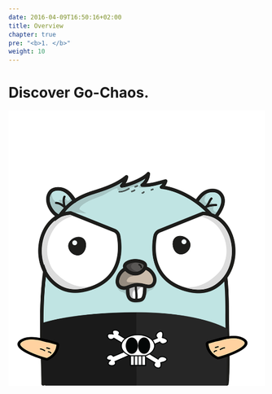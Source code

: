 ```yaml
---
date: 2016-04-09T16:50:16+02:00
title: Overview
chapter: true
pre: "<b>1. </b>"
weight: 10
---
```

# Discover Go-Chaos.

![Evil Gopher](/images/evilgopher.png?width=25pc)
